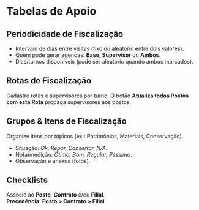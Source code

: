 # Tabelas de Apoio

## Periodicidade de Fiscalização
- Intervalo de dias entre visitas (fixo ou aleatório entre dois valores).
- Quem pode gerar agendas: **Base**, **Supervisor** ou **Ambos**.
- Dias/turnos disponíveis (pode ser aleatório quando ambos marcados).

## Rotas de Fiscalização
Cadastre rotas e supervisores por turno. O botão **Atualiza todos Postos com esta Rota** propaga supervisores aos postos.

## Grupos & Itens de Fiscalização
Organize itens por tópicos (ex.: Patrimônios, Materiais, Conservação).
- Situação: *Ok, Repor, Consertar, N/A*.
- Nota/medição: *Ótimo, Bom, Regular, Péssimo*.
- Observação e anexos (fotos).

## Checklists
Associe ao **Posto**, **Contrato** e/ou **Filial**.  
**Precedência**: **Posto > Contrato > Filial**.

